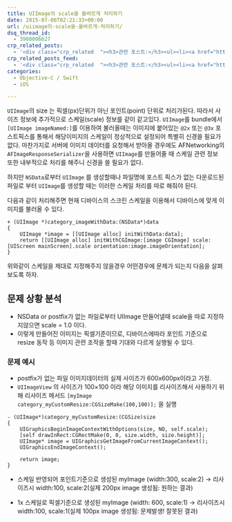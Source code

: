 ```yaml
---
title: UIImage의 scale을 올바르게 처리하기
date: 2015-07-06T02:21:33+00:00
url: /uiimage의-scale을-올바르게-처리하기/
dsq_thread_id:
  - 3908006627
crp_related_posts:
  - '<div class="crp_related  "><h3>관련 포스트:</h3><ul><li><a href="https://www.letmecompile.com/shotcut-linux-server-video-generation/"     class="post-753"><span class="crp_title">Shotcut을 이용하여 리눅스 서버에서 템플릿 기반의 동영상 만들기</span></a></li><li><a href="https://www.letmecompile.com/api-auth-jwt-jwk-explained/"     class="post-800"><span class="crp_title">API 서버 인증을 위한 JWT와 JWK 이해하기</span></a></li><li><a href="https://www.letmecompile.com/mysql-innodb-lock-deadlock/"     class="post-763"><span class="crp_title">MySQL InnoDB lock & deadlock 이해하기</span></a></li><li><a href="https://www.letmecompile.com/redis-cluster-sentinel-overview/"     class="post-770"><span class="crp_title">레디스 클러스터, 센티넬 구성 및 동작 방식</span></a></li><li><a href="https://www.letmecompile.com/mac-app-recommendation-for-developer/"     class="post-836"><span class="crp_title">개발자를 위한 필수 맥 앱(Mac App) 10선</span></a></li></ul><div class="crp_clear"></div></div>'
crp_related_posts_feed:
  - '<div class="crp_related  "><h3>관련 포스트:</h3><ul><li><a href="https://www.letmecompile.com/shotcut-linux-server-video-generation/"     class="post-753"><span class="crp_title">Shotcut을 이용하여 리눅스 서버에서 템플릿 기반의 동영상 만들기</span></a></li><li><a href="https://www.letmecompile.com/api-auth-jwt-jwk-explained/"     class="post-800"><span class="crp_title">API 서버 인증을 위한 JWT와 JWK 이해하기</span></a></li><li><a href="https://www.letmecompile.com/mysql-innodb-lock-deadlock/"     class="post-763"><span class="crp_title">MySQL InnoDB lock & deadlock 이해하기</span></a></li><li><a href="https://www.letmecompile.com/redis-cluster-sentinel-overview/"     class="post-770"><span class="crp_title">레디스 클러스터, 센티넬 구성 및 동작 방식</span></a></li><li><a href="https://www.letmecompile.com/mac-app-recommendation-for-developer/"     class="post-836"><span class="crp_title">개발자를 위한 필수 맥 앱(Mac App) 10선</span></a></li></ul><div class="crp_clear"></div></div>'
categories:
  - Objective-C / Swift
  - iOS

---
```

`UIImage`의 size 는 픽셀(px)단위가 아닌 포인트(point) 단위로 처리가된다. 따라서 사이즈 정보에 추가적으로 스케일(scale) 정보를 같이 같고있다. `UIImage`를 bundle에서 `[UIImage imageNamed:]`를 이용하여 불러올때는 이미지에 붙어있는 `@2x` 또는 `@3x` 포스트픽스를 통해서 해당이미지의 스케일이 정상적으로 설정되어 특별히 신경쓸 필요가 없다. 마찬가지로 서버에 이미지 데이터를 요청해서 받아올 경우에도 AFNetworking의 `AFImageResponseSerializer`을 사용하면 `UIImage`를 만들어줄 때 스케일 관련 정보 또한 내부적으로 처리를 해주니 신경을 쓸 필요가 없다.

하지만 `NSData`로부터 `UIImage` 를 생성할때나 파일명에 포스트 픽스가 없는 다운로드된 파일로 부터 `UIImage`를 생성할 때는 이러한 스케일 처리를 따로 해줘야 된다.

다음과 같이 처리해주면 현재 디바이스의 스크린 스케일을 이용해서 디바이스에 맞게 이미지를 불러올 수 있다.

    + (UIImage *)category_imageWithData:(NSData*)data
    {
        UIImage *image = [[UIImage alloc] initWithData:data];
        return [[UIImage alloc] initWithCGImage:[image CGImage] scale:[UIScreen mainScreen].scale orientation:image.imageOrientation];
    }
    

위와같이 스케일을 제대로 지정해주지 않을경우 어떤경우에 문제가 되는지 다음을 살펴보도록 하자.

## 문제 상황 분석

  * NSData or postfix가 없는 파일로부터 UIImage 만들어낼때 scale을 따로 지정하지않으면 scale = 1.0 이다.
  * 이렇게 만들어진 이미지는 픽셀기준이므로, 디바이스에따라 포인트 기준으로 resize 동작 등 이미지 관련 조작을 할때 기대와 다르게 실행될 수 있다.

### 문제 예시

  * postfix가 없는 파일 이미지데이터의 실제 사이즈가 600x600px이라고 가정.
  * `UIImageView` 의 사이즈가 100&#215;100 이라 해당 이미지를 리사이즈해서 사용하기 위해 리사이즈 메서드 `[myImage category_myCustomResize:CGSizeMake(100,100)];` 을 실행
```
- (UIImage*)category_myCustomResize:(CGSize)size 
{
    UIGraphicsBeginImageContextWithOptions(size, NO, self.scale);
    [self drawInRect:CGRectMake(0, 0, size.width, size.height)];
    UIImage* image = UIGraphicsGetImageFromCurrentImageContext();
    UIGraphicsEndImageContext();

    return image;
}
```

  * 스케일 반영되어 포인트기준으로 생성된 myImage (width:300, scale:2) -> 리사이즈시 width:100, scale:2(실제 200px image 생성됨: 원하는 결과)

  * 1x 스케일로 픽셀기준으로 생성된 myImage (width: 600, scale:1) -> 리사이즈시 width:100, scale:1(실제 100px image 생성됨: 문제발생! 잘못된 결과)
